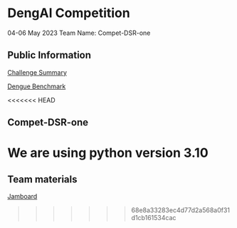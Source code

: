 # DengAI Competition
04-06 May 2023
Team Name: Compet-DSR-one

## Public Information

[Challenge Summary](https://www.drivendata.org/competitions/44/dengai-predicting-disease-spread/)

[Dengue Benchmark](https://drivendata.co/blog/dengue-benchmark/)

<<<<<<< HEAD
## Compet-DSR-one  
We are using python version 3.10
=======
## Team materials

[Jamboard](https://jamboard.google.com/d/1YuALpnYI4WsycboFwNx72DvM8-dTl9qIeCIxW5qUNeg/edit?usp=sharing)

>>>>>>> 68e8a33283ec4d77d2a568a0f31d1cb161534cac
